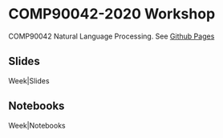 # COMP90042-2020  Workshop

COMP90042 Natural Language Processing. See [Github Pages](https://zenanz.github.io/comp90042-2020)


## Slides

Week|Slides 


## Notebooks

Week|Notebooks
